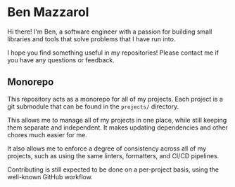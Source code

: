 # Ben Mazzarol

Hi there! I'm Ben, a software engineer with a passion for building small
libraries and tools that solve problems that I have run into.

I hope you find something useful in my repositories!
Please contact me if you have any questions or feedback.

## Monorepo

This repository acts as a monorepo for all of my projects. Each project is
a git submodule that can be found in the `projects/` directory.

This allows me to manage all of my projects in one place, while still keeping
them separate and independent. It makes updating dependencies and other
chores much easier for me.

It also allows me to enforce a degree of consistency across all of my projects,
such as using the same linters, formatters, and CI/CD pipelines.

Contributing is still expected to be done on a per-project basis, using the 
well-known GitHub workflow.
